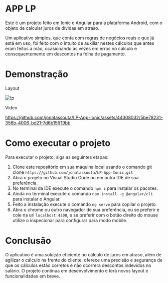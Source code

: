# APP LP

Este é um projeto feito em Ionic e Angular para a plataforma Android, com o objeto de calcular juros de dívidas em atraso.

Um aplicativo simples, que conta com regras de negócios reais e que já está em uso, foi feito com o intuito de auxiliar nestes cálculos que antes eram feitos a mão, ocasionando às vezes em erros no cálculo e consequentemente em descontos na folha de pagamento.

# Demonstração

Layout

![lp](https://github.com/jonatassouta/LP-App-Ionic/assets/44308032/60f81e3a-dc36-451c-8250-6a49c79297f5)

Video

https://github.com/jonatassouta/LP-App-Ionic/assets/44308032/5be78231-356b-4006-bd21-7d6b15ff19bb

# Como executar o projeto

Para executar o projeto, siga as seguintes etapas:
1. Clone este repositório em sua máquina local usando o comando git clone ```https://github.com/jonatassouta/LP-App-Ionic.git```
2. Abra o projeto no Visual Studio Code ou em outra IDE de sua preferência.
3. No terminal da IDE execute o comando ```npm i``` para instalar os pacotes.
4. Ainda no terminal execute o comando ```npm install -g @angular/cli``` para instalar o Angular.
5. Feito a instalação execute o comando ```ng serve``` para copilar o projeto.
6. Abra o chrome ou outro navegador de sua preferência, ou se preferir e cole na url ```localhost:4200```, e se preferir com o botão direito do mouse utilize o inspecionar para configurar para modo mobile.

# Conclusão

O aplicativo é uma solução eficiente no cálculo de juros em atraso, além de agilizar o cálculo na frente do cliente, oferece uma precisão e segurança de que os cálculos estão corretos e não ocorrera descontos indevidos no salário. O projeto continua em desenvolvimento e terá novos layout e funcionalidades em breve.
